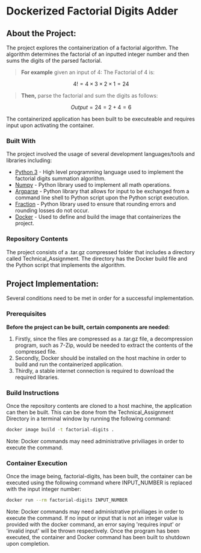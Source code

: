 # Dockerized Factorial Digits Adder

## About the Project:
The project explores the containerization of a factorial algorithm. The algorithm determines the factorial of an inputted integer number and then sums the digits of the parsed factorial. 

 > **For example**  given an input of 4:
The Factorial of 4 is:

```math
4! =  4 \times 3 \times 2 \times 1 = 24
```
>**Then,** parse the factorial and sum the digits as follows:

```math
Output = 24 =  2 + 4 = 6
```

The containerized application has been built to be executeable and requires input upon activating the container.

### Built With 
The project involved the usage of several development languages/tools and libraries including:
- [Python 3](https://docs.python.org/3/) - High level programming language used to implement the factorial digits summation algorithm.
- [Numpy](https://numpy.org/) - Python library used to implement all math operations.
- [Argparse](https://docs.python.org/3/howto/argparse.html) -  Python library that allows for input to be exchanged from a command line shell to Python script upon the Python script execution.
- [Fraction](https://www.geeksforgeeks.org/fraction-module-python/) - Python library used to ensure that rounding errors and rounding losses do not occur.  
- [Docker](https://www.docker.com/) - Used to define and build the image that containerizes the project.

### Repository Contents
The project consists of a .tar.gz compressed folder that includes a directory called Technical_Assignment. The directory has the Docker build file and the Python script that implements the algorithm.

## Project Implementation:

Several conditions need to be met in order for a successful implementation.

### Prerequisites
**Before the project can be built, certain components are needed:**

1. Firstly, since the files are compressed as a .tar.gz file, a decompression program, such as 7-Zip, would be needed to extract the contents of the compressed file.
2. Secondly, Docker should be installed on the host machine in order to build and run the containerized application.
3. Thirdly, a stable internet connection is required to download the required libraries.

### Build Instructions

Once the repository contents are cloned to a host machine, the application can then be built.
This can be done from the Technical_Assignment Directory in a terminal window by running the following command:

```bash
docker image build -t factorial-digits .
```
Note: Docker commands may need administrative priviliages in order to execute the command.

### Container Execution

Once the image being, factorial-digits, has been built, the container can be executed using the following command where INPUT_NUMBER is replaced with the input integer number:

```bash
docker run --rm factorial-digits INPUT_NUMBER
```
Note: Docker commands may need administrative priviliages in order to execute the command.
If no input or input that is not an integer value is provided with the docker command, an error saying 'requires input' or 'invalid input' will be thrown respectively. Once the program has been executed, the container and Docker command has been built to shutdown upon completion.
